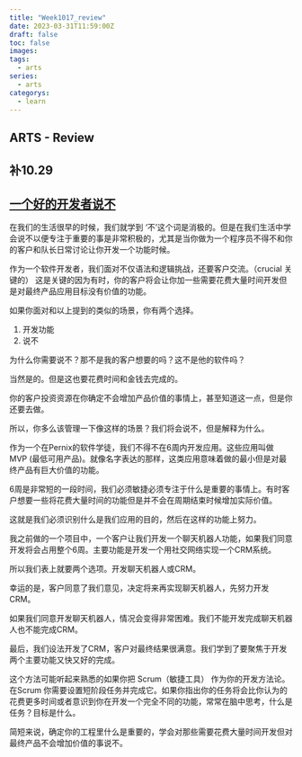 ```yaml
---
title: "Week1017_review"
date: 2023-03-31T11:59:00Z
draft: false 
toc: false
images:
tags:
  - arts 
series:
  - arts 
categorys:
  - learn 
---
```


## ARTS - Review
## 补10.29

## [一个好的开发者说不](https://medium.com/datadriveninvestor/a-good-developer-says-no-f10a88c33553)

在我们的生活很早的时候，我们就学到 ‘不’这个词是消极的。但是在我们生活中学会说不以便专注于重要的事是非常积极的，尤其是当你做为一个程序员不得不和你的客户和队长日常讨论让你开发一个功能时候。

作为一个软件开发者，我们面对不仅语法和逻辑挑战，还要客户交流。（crucial 关键的） 这是关键的因为有时，你的客户将会让你加一些需要花费大量时间开发但是对最终产品应用目标没有价值的功能。

如果你面对和以上提到的类似的场景，你有两个选择。
1. 开发功能
2. 说不

为什么你需要说不？那不是我的客户想要的吗？这不是他的软件吗？

当然是的。但是这也要花费时间和金钱去完成的。

你的客户投资资源在你确定不会增加产品价值的事情上，甚至知道这一点，但是你还要去做。

所以，你多么该管理一下像这样的场景？我们将会说不，但是解释为什么。

作为一个在Pernix的软件学徒，我们不得不在6周内开发应用。这些应用叫做 MVP (最低可用产品)。就像名字表达的那样，这类应用意味着做的最小但是对最终产品有巨大价值的功能。

6周是非常短的一段时间，我们必须敏捷必须专注于什么是重要的事情上。有时客户想要一些将花费大量时间的功能但是并不会在周期结束时候增加实际价值。

这就是我们必须识别什么是我们应用的目的，然后在这样的功能上努力。

我之前做的一个项目中，一个客户让我们开发一个聊天机器人功能，如果我们同意开发将会占用整个6周。主要功能是开发一个用社交网络实现一个CRM系统。

所以我们表上就要两个选项。开发聊天机器人或CRM。

幸运的是，客户同意了我们意见，决定将来再实现聊天机器人，先努力开发CRM。

如果我们同意开发聊天机器人，情况会变得非常困难。我们不能开发完成聊天机器人也不能完成CRM。

最后，我们设法开发了CRM，客户对最终结果很满意。我们学到了要聚焦于开发两个主要功能又快又好的完成。

这个方法可能听起来熟悉的如果你把 Scrum（敏捷工具） 作为你的开发方法论。在Scrum 你需要设置短阶段任务并完成它。如果你指出你的任务将会比你认为的花费更多时间或者意识到你在开发一个完全不同的功能，常常在脑中思考，什么是任务？目标是什么。

简短来说，确定你的工程里什么是重要的，学会对那些需要花费大量时间开发但对最终产品不会增加价值的事说不。



